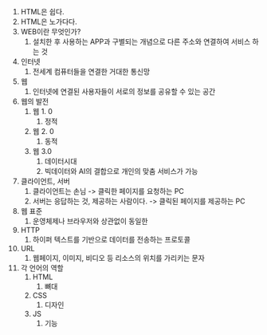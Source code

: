 1. HTML은 쉽다.
2. HTML은 노가다다.
3. WEB이란 무엇인가?
   1. 설치한 후 사용하는 APP과 구별되는 개념으로 다른 주소와 연결하여 서비스 하는 것
4. 인터넷
   1. 전세계 컴퓨터들을 연결한 거대한 통신망
5. 웹 
   1. 인터넷에 연결된 사용자들이 서로의 정보를 공유할 수 있는 공간
6. 웹의 발전
   1. 웹 1. 0
      1. 정적
   2. 웹 2. 0 
      1. 동적
   3. 웹 3.0
      1. 데이터시대
      2. 빅데이터와 AI의 결합으로 개인의 맞춤 서비스가 가능
7. 클라이언트, 서버
   1. 클라이언트는 손님 -> 클릭한 페이지를  요청하는 PC
   2. 서버는 응답하는 것, 제공하는 사람이다. -> 클릭된 페이지를 제공하는 PC
8. 웹 표준
   1. 운영체제나 브라우저와 상관없이 동일한 
9. HTTP
   1. 하이퍼 텍스트를 기반으로 데이터를 전송하는 프로토콜
10. URL
    1. 웹페이지, 이미지, 비디오 등 리소스의 위치를 가리키는 문자
11. 각 언어의 역할
    1. HTML
       1. 뼈대
    2. CSS
       1. 디자인
    3. JS
       1. 기능